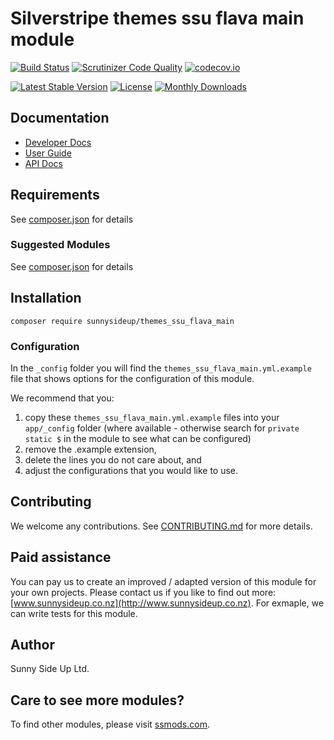 # Silverstripe themes ssu flava main module
[![Build Status](https://travis-ci.org/sunnysideup/silverstripe-themes_ssu_flava_main.svg?branch=master)](https://travis-ci.org/sunnysideup/silverstripe-themes_ssu_flava_main)
[![Scrutinizer Code Quality](https://scrutinizer-ci.com/g/sunnysideup/silverstripe-themes_ssu_flava_main/badges/quality-score.png?b=master)](https://scrutinizer-ci.com/g/sunnysideup/silverstripe-themes_ssu_flava_main/?branch=master)
[![codecov.io](https://codecov.io/github/sunnysideup/silverstripe-themes_ssu_flava_main/coverage.svg?branch=master)](https://codecov.io/github/sunnysideup/silverstripe-themes_ssu_flava_main?branch=master)

[![Latest Stable Version](https://poser.pugx.org/sunnysideup/themes_ssu_flava_main/version)](https://packagist.org/packages/sunnysideup/themes_ssu_flava_main)
[![License](https://poser.pugx.org/sunnysideup/themes_ssu_flava_main/license)](https://packagist.org/packages/sunnysideup/themes_ssu_flava_main)
[![Monthly Downloads](https://poser.pugx.org/sunnysideup/themes_ssu_flava_main/d/monthly)](https://packagist.org/packages/sunnysideup/themes_ssu_flava_main)


## Documentation



 * [Developer Docs](docs/en/INDEX.md)
 * [User Guide](docs/en/userguide.md)
 * [API Docs](http://docs.ssmods.com/sunnysideup/themes_ssu_flava_main/classes.xhtml)


## Requirements



See [composer.json](composer.json) for details


### Suggested Modules



See [composer.json](composer.json) for details


## Installation


```
composer require sunnysideup/themes_ssu_flava_main
```

### Configuration



In the `_config` folder you will find the `themes_ssu_flava_main.yml.example`
file that shows options for the configuration of this module.

We recommend that you:

  1. copy these `themes_ssu_flava_main.yml.example` files into your
`app/_config` folder (where available - otherwise search for `private static $` in the module to see what can be configured)
  2. remove the .example extension,
  3. delete the lines you do not care about, and
  4. adjust the configurations that you would like to use.


## Contributing



We welcome any contributions. See [CONTRIBUTING.md](CONTRIBUTING.md) for more details.

## Paid assistance



You can pay us to create an improved / adapted version of this module for your own projects.  Please contact us if you like to find out more: [www.sunnysideup.co.nz](http://www.sunnysideup.co.nz).  For exmaple, we can write tests for this module.  

## Author



Sunny Side Up Ltd.


## Care to see more modules?

To find other modules, please visit [ssmods.com](http://ssmods.com/).

